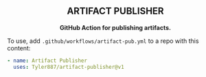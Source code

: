 <div align=center>
  <h2>ARTIFACT PUBLISHER</h2>

  <b>GitHub Action for publishing artifacts.</b>
</div>

To use, add `.github/workflows/artifact-pub.yml` to a repo with this content:
```yaml
- name: Artifact Publisher
  uses: Tyler887/artifact-publisher@v1
```
